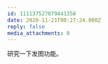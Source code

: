 ```yaml
---
id: 111137527879441358
date: 2020-11-21T00:27:24.000Z
reply: false
media_attachments: 0
---
```


研究一下发图功能。

